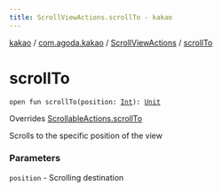 ```yaml
---
title: ScrollViewActions.scrollTo - kakao
---
```


[kakao](../../index.html) / [com.agoda.kakao](../index.html) / [ScrollViewActions](index.html) / [scrollTo](.)

# scrollTo

`open fun scrollTo(position: `[`Int`](https://kotlinlang.org/api/latest/jvm/stdlib/kotlin/-int/index.html)`): `[`Unit`](https://kotlinlang.org/api/latest/jvm/stdlib/kotlin/-unit/index.html)

Overrides [ScrollableActions.scrollTo](../-scrollable-actions/scroll-to.html)

Scrolls to the specific position of the view

### Parameters

`position` - Scrolling destination